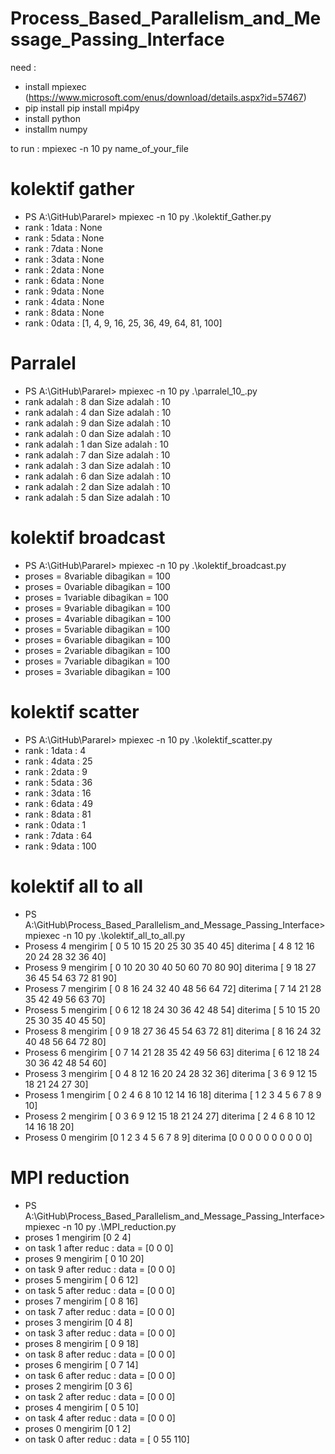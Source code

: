 
# Process_Based_Parallelism_and_Message_Passing_Interface
need : 
- install mpiexec (https://www.microsoft.com/enus/download/details.aspx?id=57467)
- pip install pip install mpi4py
- install python
- installm numpy

to run : mpiexec -n 10 py name_of_your_file


# kolektif gather 
- PS A:\GitHub\Pararel> mpiexec -n 10 py .\kolektif_Gather.py
- rank : 1data : None
- rank : 5data : None
- rank : 7data : None
- rank : 3data : None
- rank : 2data : None
- rank : 6data : None
- rank : 9data : None
- rank : 4data : None
- rank : 8data : None
- rank : 0data : [1, 4, 9, 16, 25, 36, 49, 64, 81, 100]

# Parralel
- PS A:\GitHub\Pararel> mpiexec -n 10 py .\parralel_10_.py
- rank adalah : 8 dan Size adalah : 10
- rank adalah : 4 dan Size adalah : 10
- rank adalah : 9 dan Size adalah : 10
- rank adalah : 0 dan Size adalah : 10
- rank adalah : 1 dan Size adalah : 10
- rank adalah : 7 dan Size adalah : 10
- rank adalah : 3 dan Size adalah : 10
- rank adalah : 6 dan Size adalah : 10
- rank adalah : 2 dan Size adalah : 10
- rank adalah : 5 dan Size adalah : 10

# kolektif broadcast
- PS A:\GitHub\Pararel> mpiexec -n 10 py .\kolektif_broadcast.py
- proses = 8variable dibagikan = 100
- proses = 0variable dibagikan = 100
- proses = 1variable dibagikan = 100
- proses = 9variable dibagikan = 100
- proses = 4variable dibagikan = 100
- proses = 5variable dibagikan = 100
- proses = 6variable dibagikan = 100
- proses = 2variable dibagikan = 100
- proses = 7variable dibagikan = 100
- proses = 3variable dibagikan = 100

# kolektif scatter 
- PS A:\GitHub\Pararel> mpiexec -n 10 py .\kolektif_scatter.py
- rank : 1data : 4
- rank : 4data : 25
- rank : 2data : 9
- rank : 5data : 36
- rank : 3data : 16
- rank : 6data : 49
- rank : 8data : 81
- rank : 0data : 1
- rank : 7data : 64
- rank : 9data : 100

# kolektif all to all 
- PS A:\GitHub\Process_Based_Parallelism_and_Message_Passing_Interface> mpiexec -n 10 py .\kolektif_all_to_all.py
- Prosess 4 mengirim [ 0  5 10 15 20 25 30 35 40 45] diterima [ 4  8 12 16 20 24 28 32 36 40]
- Prosess 9 mengirim [ 0 10 20 30 40 50 60 70 80 90] diterima [ 9 18 27 36 45 54 63 72 81 90]
- Prosess 7 mengirim [ 0  8 16 24 32 40 48 56 64 72] diterima [ 7 14 21 28 35 42 49 56 63 70]
- Prosess 5 mengirim [ 0  6 12 18 24 30 36 42 48 54] diterima [ 5 10 15 20 25 30 35 40 45 50]
- Prosess 8 mengirim [ 0  9 18 27 36 45 54 63 72 81] diterima [ 8 16 24 32 40 48 56 64 72 80]
- Prosess 6 mengirim [ 0  7 14 21 28 35 42 49 56 63] diterima [ 6 12 18 24 30 36 42 48 54 60]
- Prosess 3 mengirim [ 0  4  8 12 16 20 24 28 32 36] diterima [ 3  6  9 12 15 18 21 24 27 30]
- Prosess 1 mengirim [ 0  2  4  6  8 10 12 14 16 18] diterima [ 1  2  3  4  5  6  7  8  9 10]
- Prosess 2 mengirim [ 0  3  6  9 12 15 18 21 24 27] diterima [ 2  4  6  8 10 12 14 16 18 20]
- Prosess 0 mengirim [0 1 2 3 4 5 6 7 8 9] diterima [0 0 0 0 0 0 0 0 0 0]


# MPI reduction
- PS A:\GitHub\Process_Based_Parallelism_and_Message_Passing_Interface> mpiexec -n 10 py .\MPI_reduction.py
- proses 1 mengirim [0 2 4]
- on task  1  after reduc : data =  [0 0 0]
- proses 9 mengirim [ 0 10 20]
- on task  9  after reduc : data =  [0 0 0]
- proses 5 mengirim [ 0  6 12]
- on task  5  after reduc : data =  [0 0 0]
- proses 7 mengirim [ 0  8 16]
- on task  7  after reduc : data =  [0 0 0]
- proses 3 mengirim [0 4 8]
- on task  3  after reduc : data =  [0 0 0]
- proses 8 mengirim [ 0  9 18]
- on task  8  after reduc : data =  [0 0 0]
- proses 6 mengirim [ 0  7 14]
- on task  6  after reduc : data =  [0 0 0]
- proses 2 mengirim [0 3 6]
- on task  2  after reduc : data =  [0 0 0]
- proses 4 mengirim [ 0  5 10]
- on task  4  after reduc : data =  [0 0 0]
- proses 0 mengirim [0 1 2]
- on task  0  after reduc : data =  [  0  55 110]